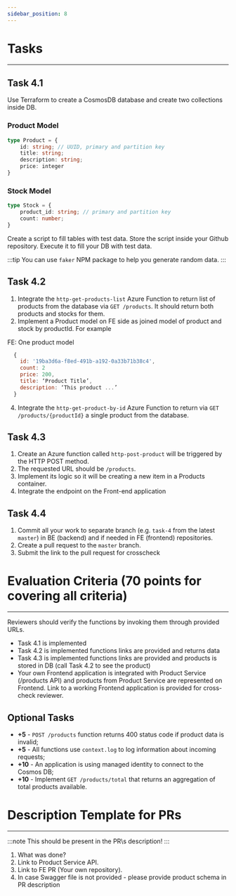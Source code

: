 ```yaml
---
sidebar_position: 8
---
```



# Tasks

---

## Task 4.1

Use Terraform to create a CosmosDB database and create two collections inside DB.

### Product Model
```typescript
type Product = {
    id: string; // UUID, primary and partition key
    title: string;
    description: string;
    price: integer
}
```

### Stock Model
```typescript
type Stock = {
    product_id: string; // primary and partition key
    count: number;
}
```

Create a script to fill tables with test data. Store the script inside your Github repository.
Execute it to fill your DB with test data.

:::tip
You can use `faker` NPM package to help you generate random data.
:::

## Task 4.2

1. Integrate the `http-get-products-list` Azure Function to return list of products from the database via `GET /products`. It should return both products and stocks for them.
2. Implement a Product model on FE side as joined model of product and stock by productId. For example

FE: One product model
```js
  {
    id: '19ba3d6a-f8ed-491b-a192-0a33b71b38c4',
    count: 2
    price: 200,
    title: ‘Product Title’,
    description: ‘This product ...’
  }
```
4. Integrate the `http-get-product-by-id` Azure Function to return via `GET /products/{productId}` a single product from the database. 

## Task 4.3

1. Create an Azure function called `http-post-product` will be triggered by the HTTP POST method.
2. The requested URL should be `/products`.
3. Implement its logic so it will be creating a new item in a Products container.
4. Integrate the endpoint on the Front-end application

## Task 4.4

1. Commit all your work to separate branch (e.g. `task-4` from the latest `master`) in BE (backend) and if needed in FE (frontend) repositories.
2. Create a pull request to the `master` branch.
3. Submit the link to the pull request for crosscheck

# Evaluation Criteria (70 points for covering all criteria)
------
Reviewers should verify the functions by invoking them through provided URLs.

- Task 4.1 is implemented
- Task 4.2 is implemented functions links are provided and returns data
- Task 4.3 is implemented functions links are provided and products is stored in DB (call Task 4.2 to see the product)
- Your own Frontend application is integrated with Product Service (/products API) and products from Product Service are represented on Frontend. Link to a working Frontend application is provided for cross-check reviewer.

## Optional Tasks

- **+5** - `POST /products` function returns 400 status code if product data is invalid;
- **+5** - All functions use `context.log` to log information about incoming requests;
- **+10** - An application is using managed identity to connect to the Cosmos DB;
- **+10** - Implement `GET /products/total` that returns an aggregation of total products available.

# Description Template for PRs
---
:::note
This should be present in the PR\s description!
:::

1. What was done?
2. Link to Product Service API.
3. Link to FE PR (Your own repository).
4. In case Swagger file is not provided - please provide product schema in PR description


